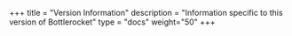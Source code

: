 +++
title = "Version Information"
description = "Information specific to this version of Bottlerocket"
type = "docs"
weight="50"
+++